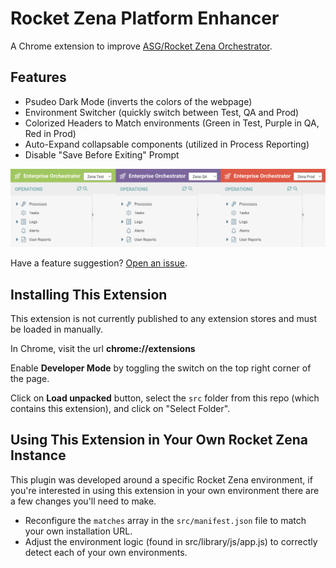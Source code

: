 # Rocket Zena Platform Enhancer
A Chrome extension to improve [ASG/Rocket Zena Orchestrator](https://www.rocketsoftware.com/products/rocket-workload-automation-and-orchestration/rocket-zena).
## Features
- Psudeo Dark Mode (inverts the colors of the webpage)
- Environment Switcher (quickly switch between Test, QA and Prod)
- Colorized Headers to Match environments (Green in Test, Purple in QA, Red in Prod)
- Auto-Expand collapsable components (utilized in Process Reporting)
- Disable "Save Before Exiting" Prompt

![Zena Environment Selectors](screenshots/environmental-headers.png)

Have a feature suggestion? [Open an issue](https://github.com/matt-flaig/Rocket-Zena-Enhancer/issues/new).

## Installing This Extension
This extension is not currently published to any extension stores and must be loaded in manually.

In Chrome, visit the url **chrome://extensions**

Enable **Developer Mode** by toggling the switch on the top right corner of the page.

Click on **Load unpacked** button, select the `src` folder from this repo (which contains this extension), and click on "Select Folder".

## Using This Extension in Your Own Rocket Zena Instance
This plugin was developed around a specific Rocket Zena environment, if you're interested in using this extension in your own environment there are a few changes you'll need to make.

- Reconfigure the `matches` array in the `src/manifest.json` file to match your own installation URL.
- Adjust the environment logic (found in src/library/js/app.js) to correctly detect each of your own environments.

